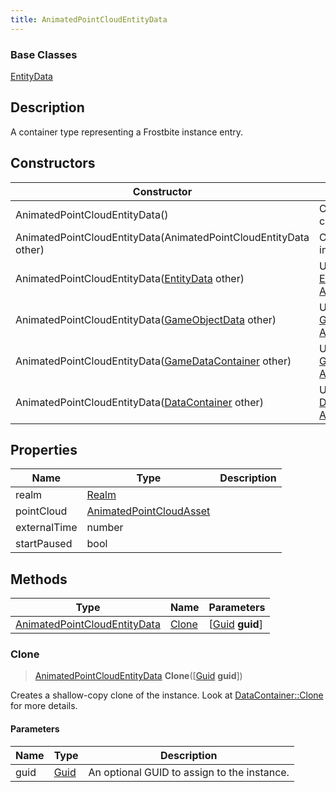 ```yaml
---
title: AnimatedPointCloudEntityData
---
```

### Base Classes

[EntityData](/vext/ref/fb/entitydata/)

## Description

A container type representing a Frostbite instance entry.

## Constructors

| Constructor                                                                             | Description                                                                                                                                     |
| --------------------------------------------------------------------------------------- | ----------------------------------------------------------------------------------------------------------------------------------------------- |
| AnimatedPointCloudEntityData()                                                          | Create a new instance of this container type.                                                                                                   |
| AnimatedPointCloudEntityData(AnimatedPointCloudEntityData other)                        | Create a reference copy of an instance of the same type.                                                                                        |
| AnimatedPointCloudEntityData([EntityData](/vext/ref/fb/entitydata/) other)                            | Upcast an instance of type [EntityData](/vext/ref/fb/entitydata/) to [AnimatedPointCloudEntityData](/vext/ref/fb/animatedpointcloudentitydata/).                            |
| AnimatedPointCloudEntityData([GameObjectData](/vext/ref/fb/gameobjectdata/) other)                    | Upcast an instance of type [GameObjectData](/vext/ref/fb/gameobjectdata/) to [AnimatedPointCloudEntityData](/vext/ref/fb/animatedpointcloudentitydata/).                    |
| AnimatedPointCloudEntityData([GameDataContainer](/vext/ref/fb/gamedatacontainer/) other)              | Upcast an instance of type [GameDataContainer](/vext/ref/fb/gamedatacontainer/) to [AnimatedPointCloudEntityData](/vext/ref/fb/animatedpointcloudentitydata/).              |
| AnimatedPointCloudEntityData([DataContainer](/vext/ref/shared/class/datacontainer) other) | Upcast an instance of type [DataContainer](/vext/ref/shared/class/datacontainer) to [AnimatedPointCloudEntityData](/vext/ref/fb/animatedpointcloudentitydata/). |

## Properties

| Name         | Type                                               | Description |
| ------------ | -------------------------------------------------- | ----------- |
| realm        | [Realm](/vext/ref/fb/realm/)                                     |             |
| pointCloud   | [AnimatedPointCloudAsset](/vext/ref/fb/animatedpointcloudasset/) |             |
| externalTime | number                                             |             |
| startPaused  | bool                                               |             |

## Methods

| Type                                                         | Name            | Parameters                                     |
| ------------------------------------------------------------ | --------------- | ---------------------------------------------- |
| [AnimatedPointCloudEntityData](/vext/ref/fb/animatedpointcloudentitydata/) | [Clone](#clone) | \[[Guid](/vext/ref/shared/class/guid) **guid**\] |

### Clone

> [AnimatedPointCloudEntityData](/vext/ref/fb/animatedpointcloudentitydata/) **Clone**(\[[Guid](/vext/ref/shared/class/guid) **guid**\])

Creates a shallow-copy clone of the instance. Look at [DataContainer::Clone](/vext/ref/shared/class/datacontainer#clone) for more details.

#### Parameters

| Name | Type         | Description                                 |
| ---- | ------------ | ------------------------------------------- |
| guid | [Guid](/vext/ref/shared/class/guid/) | An optional GUID to assign to the instance. |
